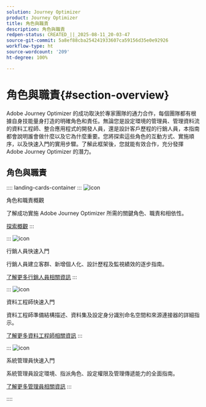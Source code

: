 ```yaml
---
solution: Journey Optimizer
product: Journey Optimizer
title: 角色與職責
description: 角色與職責
redpen-status: CREATED_||_2025-08-11_20-03-47
source-git-commit: 5a8ef88cba254241933607ca59156d35e0e92926
workflow-type: ht
source-wordcount: '209'
ht-degree: 100%

---
```



# 角色與職責{#section-overview}

Adobe Journey Optimizer 的成功取決於專家團隊的通力合作，每個團隊都有根據自身技能量身打造的明確角色和責任。無論您是設定環境的管理員、管理資料流的資料工程師、整合應用程式的開發人員，還是設計客戶歷程的行銷人員，本指南都會說明誰會做什麼以及它為什麼重要。您將探索這些角色的互動方式、實施順序，以及快速入門的實用步驟。了解此框架後，您就能有效合作，充分發揮 Adobe Journey Optimizer 的潛力。

## 角色與職責

:::: landing-cards-container
:::
![icon](https://cdn.experienceleague.adobe.com/icons/book.svg)

角色和職責概觀

了解成功實施 Adobe Journey Optimizer 所需的關鍵角色、職責和相依性。

[探索概觀](../using/start/quick-start.md)
:::

:::
![icon](https://cdn.experienceleague.adobe.com/icons/bullseye.svg)

行銷人員快速入門

行銷人員建立客群、新增個人化、設計歷程及監視績效的逐步指南。

[了解更多行銷人員相關資訊](../using/start/path/marketer.md)
:::

:::
![icon](https://cdn.experienceleague.adobe.com/icons/code-branch.svg)

資料工程師快速入門

資料工程師準備結構描述、資料集及設定身分識別命名空間和來源連接器的詳細指示。

[了解更多資料工程師相關資訊](../using/start/path/data-engineer.md)
:::

:::
![icon](https://cdn.experienceleague.adobe.com/icons/gear.svg)

系統管理員快速入門

系統管理員設定環境、指派角色、設定權限及管理傳遞能力的全面指南。

[了解更多管理員相關資訊](../using/start/path/administrator.md)
:::

::::
